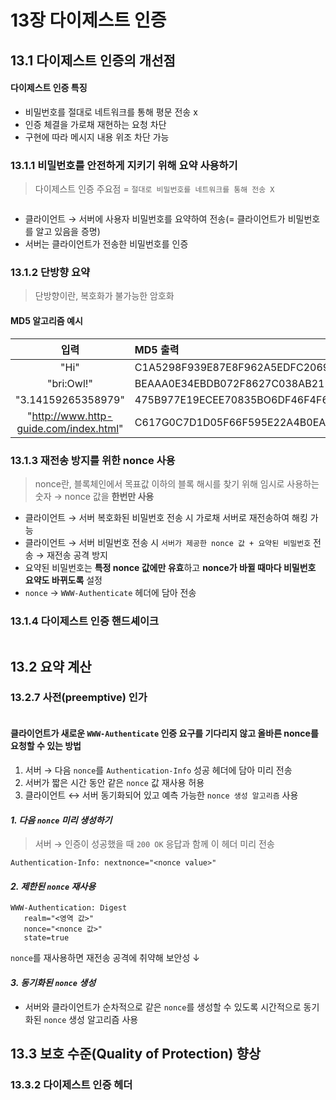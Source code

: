 # 13장 다이제스트 인증

## 13.1 다이제스트 인증의 개선점

#### 다이제스트 인증 특징

- 비밀번호를 절대로 네트워크를 통해 평문 전송 x
- 인증 체결을 가로채 재현하는 요청 차단
- 구현에 따라 메시지 내용 위조 차단 가능

### 13.1.1 비밀번호를 안전하게 지키기 위해 요약 사용하기

> 다이제스트 인증 주요점 = `절대로 비밀번호를 네트워크를 통해 전송 X`

<div align="center">
    <img src="img/1.PNG" alt="" />
</div>

- 클라이언트 &rarr; 서버에 사용자 비밀번호를 요약하여 전송(= 클라이언트가 비밀번호를 알고 있음을 증명)
- 서버는 클라이언트가 전송한 비밀번호를 인증

### 13.1.2 단방향 요약

> 단방향이란, 복호화가 불가능한 암호화

#### MD5 알고리즘 예시

|입력| MD5 출력                           |
|:-----:|:---------------------------------|
|"Hi"| C1A5298F939E87E8F962A5EDFC206918 |
|"bri:Owl!"| BEAAA0E34EBDB072F8627C038AB211F8 |
|"3.14159265358979"|475B977E19ECEE70835BO6DF46F4F6DE|
|"http://www.http-guide.com/index.html"|C617G0C7D1D05F66F595E22A4B0EAAA5|

### 13.1.3 재전송 방지를 위한 nonce 사용

> nonce란, 블록체인에서 목표값 이하의 블록 해시를 찾기 위해 임시로 사용하는 숫자 &rarr; nonce 값을 **한번만 사용**

- 클라이언트 &rarr; 서버 복호화된 비밀번호 전송 시 가로채 서버로 재전송하여 해킹 가능
- 클라이언트 &rarr; 서버 비밀번호 전송 시 `서버가 제공한 nonce 값 + 요약된 비밀번호` 전송 &rarr; 재전송 공격 방지
- 요약된 비밀번호는 **특정 nonce 값에만 유효**하고 **nonce가 바뀔 때마다 비밀번호 요약도 바뀌도록** 설정
- `nonce` &rarr; `WWW-Authenticate` 헤더에 담아 전송

### 13.1.4 다이제스트 인증 핸드셰이크

<div align="center">
    <img src="img/2.PNG" alt="" />
</div>

<div align="center">
    <img src="img/3.PNG" alt="" />
</div>

## 13.2 요약 계산

### 13.2.7 사전(preemptive) 인가

<div align="center">
    <img src="img/4.PNG" alt="" />
</div>

#### 클라이언트가 새로운 `WWW-Authenticate` 인증 요구를 기다리지 않고 올바른 nonce를 요청할 수 있는 방법

1. 서버 &rarr; 다음 `nonce`를 `Authentication-Info` 성공 헤더에 담아 미리 전송
2. 서버가 짧은 시간 동안 같은 `nonce` 값 재사용 허용
3. 클라이언트 &harr; 서버 동기화되어 있고 예측 가능한 `nonce 생성 알고리즘` 사용

#### _1. 다음 `nonce` 미리 생성하기_

> 서버 &rarr; 인증이 성공했을 때 `200 OK` 응답과 함께 이 헤더 미리 전송

```http request
Authentication-Info: nextnonce="<nonce value>"
```

#### _2. 제한된 `nonce` 재사용_

```http request
WWW-Authentication: Digest 
   realm="<영역 값>"
   nonce="<nonce 값>"
   state=true
```

`nonce`를 재사용하면 재전송 공격에 취약해 보안성 &darr;

#### _3. 동기화된 `nonce` 생성_

- 서버와 클라이언트가 순차적으로 같은 `nonce`를 생성할 수 있도록 시간적으로 동기화된 `nonce` 생성 알고리즘 사용

## 13.3 보호 수준(Quality of Protection) 향상

### 13.3.2 다이제스트 인증 헤더

<div align="center">
    <img src="img/5.PNG" alt="" />
</div>